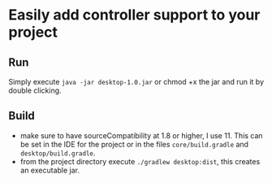 # Easily add controller support to your project

## Run

Simply execute `java -jar desktop-1.0.jar` or chmod +x the jar and run it by double clicking.

## Build
- make sure to have sourceCompatibility at 1.8 or higher, I use 11. This can be set in the IDE for the project or in the files `core/build.gradle` and `desktop/build.gradle`.
- from the project directory execute `./gradlew desktop:dist`, this creates an executable jar.